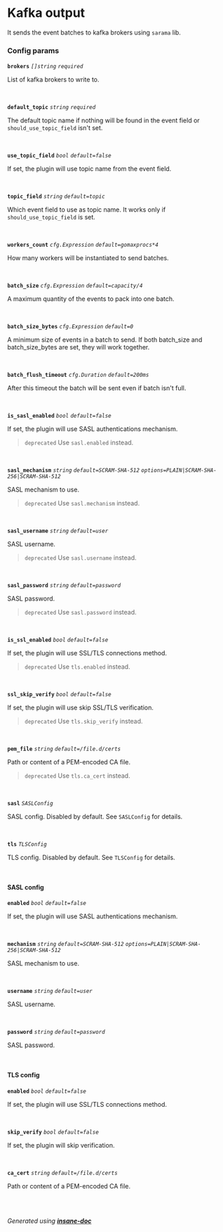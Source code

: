 # Kafka output
It sends the event batches to kafka brokers using `sarama` lib.

### Config params
**`brokers`** *`[]string`* *`required`* 

List of kafka brokers to write to.

<br>

**`default_topic`** *`string`* *`required`* 

The default topic name if nothing will be found in the event field or `should_use_topic_field` isn't set.

<br>

**`use_topic_field`** *`bool`* *`default=false`* 

If set, the plugin will use topic name from the event field.

<br>

**`topic_field`** *`string`* *`default=topic`* 

Which event field to use as topic name. It works only if `should_use_topic_field` is set.

<br>

**`workers_count`** *`cfg.Expression`* *`default=gomaxprocs*4`* 

How many workers will be instantiated to send batches.

<br>

**`batch_size`** *`cfg.Expression`* *`default=capacity/4`* 

A maximum quantity of the events to pack into one batch.

<br>

**`batch_size_bytes`** *`cfg.Expression`* *`default=0`* 

A minimum size of events in a batch to send.
If both batch_size and batch_size_bytes are set, they will work together.

<br>

**`batch_flush_timeout`** *`cfg.Duration`* *`default=200ms`* 

After this timeout the batch will be sent even if batch isn't full.

<br>

**`is_sasl_enabled`** *`bool`* *`default=false`* 

If set, the plugin will use SASL authentications mechanism.
> `deprecated` Use `sasl.enabled` instead.

<br>

**`sasl_mechanism`** *`string`* *`default=SCRAM-SHA-512`* *`options=PLAIN|SCRAM-SHA-256|SCRAM-SHA-512`* 

SASL mechanism to use.
> `deprecated` Use `sasl.mechanism` instead.

<br>

**`sasl_username`** *`string`* *`default=user`* 

SASL username.
> `deprecated` Use `sasl.username` instead.

<br>

**`sasl_password`** *`string`* *`default=password`* 

SASL password.
> `deprecated` Use `sasl.password` instead.

<br>

**`is_ssl_enabled`** *`bool`* *`default=false`* 

If set, the plugin will use SSL/TLS connections method.
> `deprecated` Use `tls.enabled` instead.

<br>

**`ssl_skip_verify`** *`bool`* *`default=false`* 

If set, the plugin will use skip SSL/TLS verification.
> `deprecated` Use `tls.skip_verify` instead.

<br>

**`pem_file`** *`string`* *`default=/file.d/certs`* 

Path or content of a PEM-encoded CA file.
> `deprecated` Use `tls.ca_cert` instead.

<br>

**`sasl`** *`SASLConfig`* 

SASL config.
Disabled by default.
See `SASLConfig` for details.

<br>

**`tls`** *`TLSConfig`* 

TLS config.
Disabled by default.
See `TLSConfig` for details.

<br>


#### SASL config
**`enabled`** *`bool`* *`default=false`*

If set, the plugin will use SASL authentications mechanism.

<br>

**`mechanism`** *`string`* *`default=SCRAM-SHA-512`* *`options=PLAIN|SCRAM-SHA-256|SCRAM-SHA-512`*

SASL mechanism to use.

<br>

**`username`** *`string`* *`default=user`*

SASL username.

<br>

**`password`** *`string`* *`default=password`*

SASL password.

<br>

#### TLS config
**`enabled`** *`bool`* *`default=false`*

If set, the plugin will use SSL/TLS connections method.

<br>

**`skip_verify`** *`bool`* *`default=false`*

If set, the plugin will skip verification.

<br>

**`ca_cert`** *`string`* *`default=/file.d/certs`*

Path or content of a PEM-encoded CA file.

<br>

<br>*Generated using [__insane-doc__](https://github.com/vitkovskii/insane-doc)*